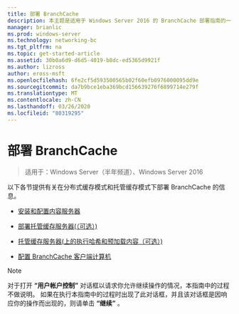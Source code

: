 ```yaml
---
title: 部署 BranchCache
description: 本主题是适用于 Windows Server 2016 的 BranchCache 部署指南的一部分，它演示了如何在分布式和托管缓存模式下部署 BranchCache，以优化分支机构中的 WAN 带宽使用情况
manager: brianlic
ms.prod: windows-server
ms.technology: networking-bc
ms.tgt_pltfrm: na
ms.topic: get-started-article
ms.assetid: 30b0a6d9-d6d5-4019-b8dc-ed5365d9921f
ms.author: lizross
author: eross-msft
ms.openlocfilehash: 6fe2cf5d593500565b02f60efb0976000095dd9e
ms.sourcegitcommit: da7b9bce1eba369bcd156639276f6899714e279f
ms.translationtype: MT
ms.contentlocale: zh-CN
ms.lasthandoff: 03/26/2020
ms.locfileid: "80319295"
---
```

# <a name="deploy-branchcache"></a>部署 BranchCache

>适用于：Windows Server（半年频道）、Windows Server 2016

以下各节提供有关在分布式缓存模式和托管缓存模式下部署 BranchCache 的信息。  
  
-   [安装和配置内容服务器](Install-and-Configure-Content-Servers.md)  
  
-   [部署托管缓存服务器&#40;（可选）&#41;](deploy-hosted-cache-servers.md)  
  
-   [托管缓存服务器&#40;上的执行哈希和预加载内容（可选）&#41;](prehashing-and-preloading.md)  
  
-   [配置 BranchCache 客户端计算机](Configure-BranchCache-Client-Computers.md)  
  
> [!NOTE]  
> 对于打开 **“用户帐户控制”** 对话框以请求你允许继续操作的情况，本指南中的过程不做说明。 如果在执行本指南中的过程时出现了此对话框，并且该对话框是因响应你的操作而出现的，则请单击 **“继续”** 。  
  


